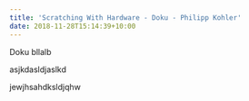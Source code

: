 ```yaml
---
title: 'Scratching With Hardware - Doku - Philipp Kohler'
date: 2018-11-28T15:14:39+10:00
---
```


Doku bllalb

asjkdasldjaslkd

jewjhsahdksldjqhw
